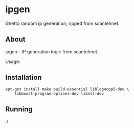 ipgen
=====

Ghetto random ip generation, ripped from scantehnet. 

About
-----

ipgen - IP generation logic from scantehnet.

Usage: 

Installation
------------

```
apt-get install make build-essential liblog4cpp5-dev \
    libboost-program-options-dev libssl-dev
```

Running
-------

./
